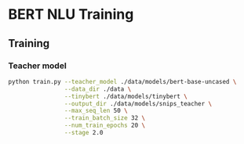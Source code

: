 # BERT NLU Training

## Training

### Teacher model

```bash
python train.py --teacher_model ./data/models/bert-base-uncased \
                --data_dir ./data \
                --tinybert ./data/models/tinybert \
                --output_dir ./data/models/snips_teacher \
                --max_seq_len 50 \
                --train_batch_size 32 \
                --num_train_epochs 20 \
                --stage 2.0
```